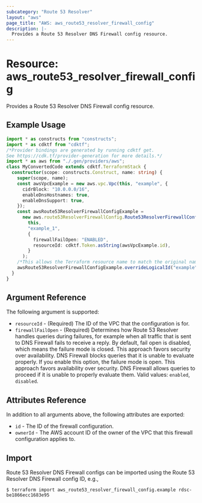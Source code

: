 ```yaml
---
subcategory: "Route 53 Resolver"
layout: "aws"
page_title: "AWS: aws_route53_resolver_firewall_config"
description: |-
  Provides a Route 53 Resolver DNS Firewall config resource.
---
```


# Resource: aws_route53_resolver_firewall_config

Provides a Route 53 Resolver DNS Firewall config resource.

## Example Usage

```typescript
import * as constructs from "constructs";
import * as cdktf from "cdktf";
/*Provider bindings are generated by running cdktf get.
See https://cdk.tf/provider-generation for more details.*/
import * as aws from "./.gen/providers/aws";
class MyConvertedCode extends cdktf.TerraformStack {
  constructor(scope: constructs.Construct, name: string) {
    super(scope, name);
    const awsVpcExample = new aws.vpc.Vpc(this, "example", {
      cidrBlock: "10.0.0.0/16",
      enableDnsHostnames: true,
      enableDnsSupport: true,
    });
    const awsRoute53ResolverFirewallConfigExample =
      new aws.route53ResolverFirewallConfig.Route53ResolverFirewallConfig(
        this,
        "example_1",
        {
          firewallFailOpen: "ENABLED",
          resourceId: cdktf.Token.asString(awsVpcExample.id),
        }
      );
    /*This allows the Terraform resource name to match the original name. You can remove the call if you don't need them to match.*/
    awsRoute53ResolverFirewallConfigExample.overrideLogicalId("example");
  }
}

```

## Argument Reference

The following argument is supported:

* `resourceId` - (Required) The ID of the VPC that the configuration is for.
* `firewallFailOpen` - (Required) Determines how Route 53 Resolver handles queries during failures, for example when all traffic that is sent to DNS Firewall fails to receive a reply. By default, fail open is disabled, which means the failure mode is closed. This approach favors security over availability. DNS Firewall blocks queries that it is unable to evaluate properly. If you enable this option, the failure mode is open. This approach favors availability over security. DNS Firewall allows queries to proceed if it is unable to properly evaluate them. Valid values: `enabled`, `disabled`.

## Attributes Reference

In addition to all arguments above, the following attributes are exported:

* `id` - The ID of the firewall configuration.
* `ownerId` - The AWS account ID of the owner of the VPC that this firewall configuration applies to.

## Import

Route 53 Resolver DNS Firewall configs can be imported using the Route 53 Resolver DNS Firewall config ID, e.g.,

```
$ terraform import aws_route53_resolver_firewall_config.example rdsc-be1866ecc1683e95
```

<!-- cache-key: cdktf-0.17.0-pre.15 input-3b5d70ec23bc9aac9381e0fe13328fd8bfc7a9d93e0e392da59b45e5df87e464 -->